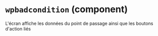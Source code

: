 `wpbadcondition` (component)
============================

L'écran affiche les données du point de passage ainsi que les boutons d'action liés


